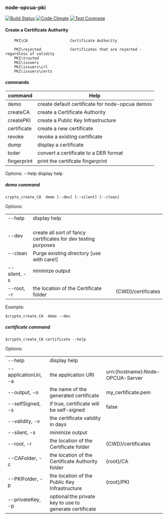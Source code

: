 ### node-opcua-pki


[![Build Status](https://travis-ci.org/node-opcua/node-opcua-pki.png?branch=master)](https://travis-ci.org/node-opcua/node-opcua-pki)
[![Code Climate](https://codeclimate.com/github/node-opcua/node-opcua-pki/badges/gpa.svg)](https://codeclimate.com/github/node-opcua/node-opcua-pki)
[![Test Coverage](https://codeclimate.com/github/node-opcua/node-opcua-pki/badges/coverage.svg)](https://codeclimate.com/github/node-opcua/node-opcua-pki/coverage)



#### Create a Certificate Authority

```
    PKI\CA                   Certificate Authority

    PKI\rejected             Certificates that are rejected - regardless of validity
    PKI\trusted
    PKI\issuers
    PKI\issuers\crl
    PKI\issuers\certs
```

#### commands

|command      |Help                                           |
|-------------|-----------------------------------------------|
|demo         |create default certificate for node-opcua demos|
|createCA     |create a Certificate Authority                 |
|createPKI    |create a Public Key Infrastructure             |
|certificate  |create a new certificate                       |
|revoke       |revoke a existing certificate                  |
|dump         |display a certificate                          |
|toder        |convert a certificate to a DER format          |
|fingerprint  |print the certifcate fingerprint               |

Options:
  --help  display help


##### demo command
```
crypto_create_CA  demo [--dev] [--silent] [--clean]
```

Options:

|               |                                                               |                  |
|---------------|---------------------------------------------------------------|------------------|
|  --help       | display help                                                  |                  |
|  --dev        | create all sort of fancy certificates for dev testing purposes|                  |
|  --clean      | Purge existing directory [use with care!]                     |                  | 
|  --silent, -s | minimize output                                               |                  |
|  --root, -r   | the location of the Certificate folder                        |{CWD}/certificates|

Example:
```
$crypto_create_CA  demo --dev
```

##### certificate command

```
$crypto_create_CA certificate --help
```

Options:

|                       |                                                        |                                 |
|-----------------------|--------------------------------------------------------|----------------------------------|
|  --help               | display help                                           |                                  |
|  --applicationUri, -a | the application URI                                    |urn:{hostname}:Node-OPCUA-Server  |
|  --output, -o         | the name of the generated certificate                  |my_certificate.pem                |
|  --selfSigned, -s     | if true, certificate will be self-signed               |false                             |
|  --validity, -v       | the certificate validity in days                       |                                  |
|  --silent, -s         | minimize output                                        |                                  |
|  --root, -r           | the location of the Certificate folder                 |{CWD}/certificates                |
|  --CAFolder, -c       | the location of the Certificate Authority folder       |{root}/CA                         |
|  --PKIFolder, -p      | the location of the Public Key Infrastructure          |{root}/PKI                        |
|  --privateKey, -p     | optional:the private key to use to generate certificate|                                  |      

